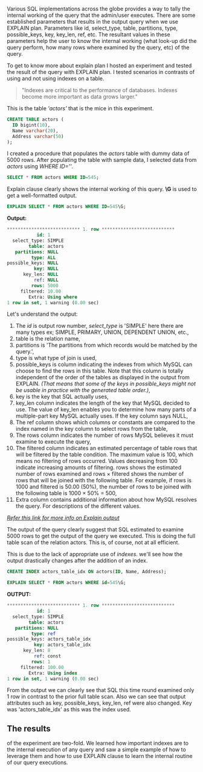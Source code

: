 Various SQL implementations across the globe provides a way to tally the internal working of the query that the admin/user executes. There are some established parameters that results in the output query when we use EXPLAIN plan. Parameters like 
id, select_type, table, partitions, type, possible_keys, key, key_len, ref, etc. The resultant values in these parameters help the user to know the internal working (what look-up did the query perform,  how many rows where examined by the query, etc) of the query. 

To get to know more about explain plan I hosted an experiment and tested the result of the query with EXPLAIN plan. I tested scenarios in contrasts of using and not using indexes on a table. 

> "Indexes are critical to the performance of databases. Indexes become more important as data grows larger."

This is the table *'actors'* that is the mice in this experiment.

```sql
CREATE TABLE actors ( 
  ID bigint(10), 
  Name varchar(20), 
  Address varchar(50)
);
```

I created a procedure that populates the *actors* table with dummy data of 5000 rows. After populating the table with sample data, I selected data from *actors* using *WHERE ID='<int>'*. 

```sql
SELECT * FROM actors WHERE ID=545;  
```

Explain clause clearly shows the internal working of this query. **\G** is used to get a well-formatted output.

```sql
EXPLAIN SELECT * FROM actors WHERE ID=545\G;
```

**Output:**

```sql
*************************** 1. row ***************************
           id: 1
  select_type: SIMPLE
        table: actors
   partitions: NULL
         type: ALL
possible_keys: NULL
          key: NULL
      key_len: NULL
          ref: NULL
         rows: 5000
     filtered: 10.00
        Extra: Using where
1 row in set, 1 warning (0.00 sec)
```

Let's understand the output: 
1. The *id* is output row number, *select_type* is 'SIMPLE' here there are many types ex; SIMPLE, PRIMARY, UNION, DEPENDENT UNION, etc., 
2. table is the relation name, 
3. partitions is 'The partitions from which records would be matched by the query.', 
4. type is what type of join is used, 
5. possible_keys is column indicating the indexes from which MySQL can choose to find the rows in this table. Note that this column is totally independent of the order of the tables as displayed in the output from EXPLAIN. *(That means that some of the keys in possible_keys might not be usable in practice with the generated table order.)*, 
6. key is the key that SQL actually uses, 
7. key_len column indicates the length of the key that MySQL decided to use. The value of key_len enables you to determine how many parts of a multiple-part key MySQL actually uses. If the key column says NULL, 
8. The ref column shows which columns or constants are compared to the index named in the key column to select rows from the table, 
9. The rows column indicates the number of rows MySQL believes it must examine to execute the query, 
10. The filtered column indicates an estimated percentage of table rows that will be filtered by the table condition. The maximum value is 100, which means no filtering of rows occurred. Values decreasing from 100 indicate increasing amounts of filtering. rows shows the estimated number of rows examined and rows × filtered shows the number of rows that will be joined with the following table. For example, if rows is 1000 and filtered is 50.00 (50%), the number of rows to be joined with the following table is 1000 × 50% = 500, 
11. Extra column contains additional information about how MySQL resolves the query. For descriptions of the different values.

*[Refer this link for more info on Explain output](https://dev.mysql.com/doc/refman/5.5/en/explain-output.html)*

The output of the query clearly suggest that SQL estimated to examine 5000 rows to get the output of the query we executed. This is doing the full table scan of the relation actors. This is, of course, not at all efficient. 

This is due to the lack of appropriate use of *indexes*. we'll see how the output drastically changes after the addition of an index.

```sql
CREATE INDEX actors_table_idx ON actors(ID, Name, Address);

EXPLAIN SELECT * FROM actors WHERE id=545\G;
```

**OUTPUT:**

```sql
*************************** 1. row ***************************
           id: 1
  select_type: SIMPLE
        table: actors
   partitions: NULL
         type: ref
possible_keys: actors_table_idx
          key: actors_table_idx
      key_len: 8
          ref: const
         rows: 1
     filtered: 100.00
        Extra: Using index
1 row in set, 1 warning (0.00 sec)
```

From the output we can clearly see that SQL this time round examined only 1 row in contrast to the prior full table scan. Also we can see that output attributes such as key, possible_keys, key_len, ref were also changed. Key was 'actors_table_idx' as this was the index used.

## The results
of the experiment are two-fold. We learned how important indexes are to the internal execution of any query and saw a simple example of how to leverage them and how to use EXPLAIN clause to learn the internal routine of our query executions.
